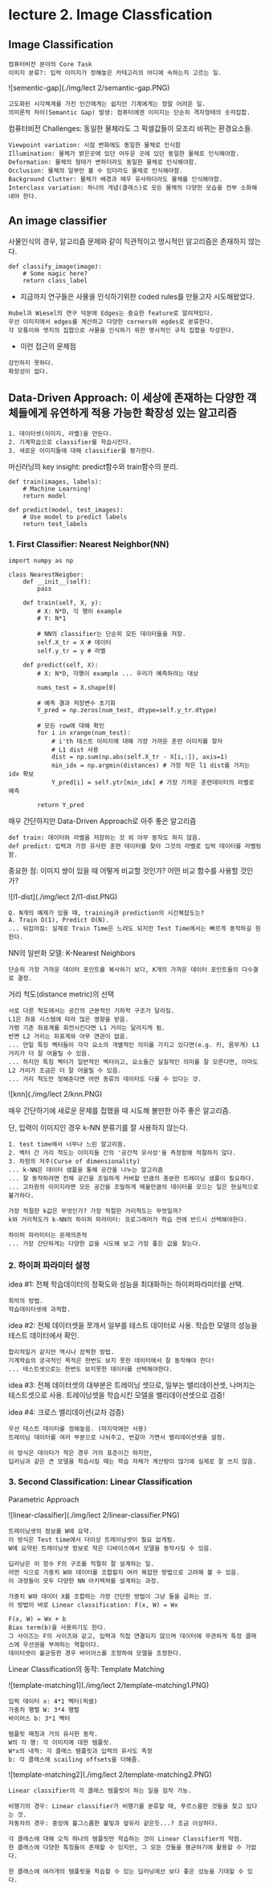 ﻿# lecture 2. Image Classfication

## Image Classification

```
컴퓨터비전 분야의 Core Task
이미지 분류?: 입력 이미지가 정해놓은 카테고리의 어디에 속하는지 고르는 일.
```

![sementic-gap](./img/lect 2/semantic-gap.PNG)

```
고도화된 시각체계를 가진 인간에게는 쉽지만 기계에게는 정말 어려운 일.
의미론적 차이(Semantic Gap) 발생: 컴퓨터에겐 이미지는 단순히 격자형태의 숫자집합.
```

컴퓨터비전 Challenges: 동일한 물체라도 그 픽셀값들이 모조리 바뀌는 환경요소들.

```
Viewpoint variation: 시점 변화에도 동일한 물체로 인식함
Illumination: 물체가 밝은곳에 있던 어두운 곳에 있던 동일한 물체로 인식해야함.
Deformation: 물체의 형태가 변하더라도 동일한 물체로 인식해야함.
Occlusion: 물체의 일부만 볼 수 있더라도 물체로 인식해야함.
Background Clutter: 물체가 배경과 매우 유사하더라도 물체를 인식해야함.
Interclass variation: 하나의 개념(클래스)로 모든 물체의 다양한 모습을 전부 소화해 내야 한다.
```

## An image classifier

사물인식의 경우, 알고리즘 문제와 같이 직관적이고 명시적인 알고리즘은 존재하지 않는다.

```
def classify_image(image):
	# Some magic here?
	return class_label
```

- 지금까지 연구들은 사물을 인식하기위한 coded rules를 만들고자 시도해왔었다.

```
Hubel과 Wiesel의 연구 덕분에 Edges는 중요한 feature로 알려져있다.
우선 이미지에서 edges를 계산하고 다양한 corners와 egdes로 분류한다.
각 모퉁이와 엣지의 집합으로 사물을 인식하기 위한 명시적인 규칙 집합을 작성한다.
```

- 이런 접근의 문제점

```
강인하지 못하다.
확장성이 없다.
```

## Data-Driven Approach: 이 세상에 존재하는 다양한 객체들에게 유연하게 적용 가능한 확장성 있는 알고리즘

```
1. 데이터셋(이미지, 라벨)을 만든다.
2. 기계학습으로 classifier를 학습시킨다.
3. 새로운 이미지들에 대해 classifier를 평가한다.
```

머신러닝의 key insight: predict함수와 train함수의 분리.

```
def train(images, labels):
	# Machine Learning!
	return model
```

```
def predict(model, test_images):
	# Use model to predict labels
	return test_labels
```

### 1. First Classifier: Nearest Neighbor(NN)

```
import numpy as np

class NearestNeigbor:
    def __init__(self):
        pass
    
    def train(self, X, y):
        # X: N*D, 각 행이 example
        # Y: N*1
        
        # NN의 classifier는 단순히 모든 데이터들을 저장.
        self.X_tr = X # 데이터
        self.y_tr = y # 라벨
        
    def predict(self, X):
        # X: N*D, 각행이 example ... 우리가 예측하려는 대상
        
        nums_test = X.shape[0]
        
        # 예측 결과 저장변수 초기화
        Y_pred = np.zeros(num_test, dtype=self.y_tr.dtype)
        
        # 모든 row에 대해 확인
        for i in xrange(num_test):
            # i'th 테스트 이미지에 대해 가장 가까운 훈련 이미지를 찾자
            # L1 dist 사용
            dist = np.sum(np.abs(self.X_tr - X[i,:]), axis=1)
            min_idx = np.argmin(distances) # 가장 작은 l1 dist를 가지는 idx 확보
            Y_pred[i] = self.ytr[min_idx] # 가장 가까운 훈련데이터의 라벨로 예측
        
        return Y_pred
```

매우 간단하지만 Data-Driven Approach로 아주 좋은 알고리즘

```
def train: 데이터와 라벨을 저장하는 것 외 아무 동작도 하지 않음.
def predict: 입력과 가장 유사한 훈련 데이터를 찾아 그것의 라벨로 입력 데이터를 라벨링함.
```

중요한 점: 이미지 쌍이 있을 때 어떻게 비교할 것인가? 어떤 비교 함수를 사용할 것인가?

![l1-dist](./img/lect 2/l1-dist.PNG)

```
Q. N개의 예제가 있을 때, training과 prediction의 시간복잡도는?
A. Train O(1), Predict O(N).
... 뒤집어짐: 실제로 Train Time은 느려도 되지만 Test Time에서는 빠르게 동작하길 원한다.
```

NN의 일반화 모델: K-Nearest Neighbors

```
단순히 가장 가까운 데이터 포인트를 복사하기 보다, K개의 가까운 데이터 포인트들의 다수결로 결정.
```

거리 척도(distance metric)의 선택

```
서로 다른 척도에서는 공간의 근본적인 기하학 구조가 달라짐.
L1은 좌표 시스템에 따라 많은 영향을 받음.
가령 기존 좌표계를 회전시킨다면 L1 거리는 달라지게 됨.
반면 L2 거리는 좌표계와 아무 연관이 없음.
... 만일 특징 벡터들이 각각 요소의 개별적인 의미를 가지고 있다면(e.g. 키, 몸무게) L1 거리가 더 잘 어울릴 수 있음.
... 하지만 특징 벡터가 일반적인 벡터이고, 요소들간 실질적인 의미를 잘 모른다면, 아마도 L2 거리가 조금은 더 잘 어울릴 수 있음.
... 거리 척도만 정해준다면 어떤 종류의 데이터도 다룰 수 있다는 것.
```

![knn](./img/lect 2/knn.PNG)

매우 간단하기에 새로운 문제를 접했을 때 시도해 볼만한 아주 좋은 알고리즘.

단, 입력이 이미지인 경우 k-NN 분류기를 잘 사용하지 않는다.

```
1. test time에서 너무나 느린 알고리즘.
2. 벡터 간 거리 척도는 이미지들 간의 '공간적 유사성'을 측정함에 적절하지 않다.
3. 차원의 저주(Curse of dimensionality)
... k-NN은 데이터 샘플을 통해 공간을 나누는 알고리즘
... 잘 동작하려면 전체 공간을 조밀하게 커버할 만큼의 충분한 트레이닝 샘플이 필요하다.
... 고차원의 이미지라면 모든 공간을 조밀하게 메울만큼의 데이터를 모으는 일은 현실적으로 불가하다.
```

```
가장 적절한 k값은 무엇인가? 가장 적절한 거리척도는 무엇일까?
k와 거리척도가 k-NN의 하이퍼 파라미터: 프로그래머가 학습 전에 반드시 선택해야한다.

하이퍼 파라미터는 문제의존적
... 가장 간단하게는 다양한 값을 시도해 보고 가장 좋은 값을 찾는다.
```

### 2. 하이퍼 파라미터 설정

idea #1: 전체 학습데이터의 정확도와 성능을 최대화하는 하이퍼파라미터를 선택.

```
최악의 방법.
학습데이터셋에 과적합.
```

idea #2: 전체 데이터셋을 쪼개서 일부를 테스트 데이터로 사용. 학습한 모델의 성능을 테스트 데이터에서 확인.

```
합리적일거 같지만 역시나 끔찍한 방법.
기계학습의 궁극적인 목적은 한번도 보지 못한 데이터에서 잘 동작해야 한다!
... 테스트셋으로는 한번도 보지못한 데이터를 선택해야한다.
```

idea #3: 전체 데이터셋의 대부분은 트레이닝 셋으로, 일부는 밸리데이션셋, 나머지는 테스트셋으로 사용. 트레이닝셋을 학습시킨 모델을 밸리데이션셋으로 검증!

idea #4: 크로스 밸리데이션(교차 검증)

```
우선 테스트 데이터를 정해놓음. (마지막에만 사용)
트레이닝 데이터를 여러 부분으로 나눠주고, 번갈아 가면서 밸리데이션셋을 설정.

이 방식은 데이터가 작은 경우 거의 표준이긴 하지만,
딥러닝과 같은 큰 모델을 학습시킬 때는 학습 자체가 계산량이 많기에 실제로 잘 쓰지 않음.
```

### 3. Second Classification: Linear Classification

Parametric Approach

![linear-classifier](./img/lect 2/linear-classifier.PNG)

```
트레이닝셋의 정보를 W에 요약.
이 방식은 Test time에서 더이상 트레이닝셋이 필요 없게됨.
W에 요약된 트레이닝셋 정보로 작은 디바이스에서 모델을 동작시킬 수 있음.

딥러닝은 이 함수 F의 구조를 적절히 잘 설계하는 일.
어떤 식으로 가중치 W와 데이터를 조합할지 여러 복잡한 방법으로 고려해 볼 수 있음.
이 과정들이 모두 다양한 NN 아키텍쳐를 설계하는 과정.

가중치 W와 데이터 X를 조합하는 가장 간단한 방법이 그냥 둘을 곱하는 것.
이 방법이 바로 Linear classification: F(x, W) = Wx

F(x, W) = Wx + b
Bias term(b)을 사용하기도 한다.
그 사이즈는 F의 사이즈와 같고, 입력과 직접 연결되지 않으며 데이터에 무관하게 특정 클래스에 우선권을 부여하는 역할이다.
데이터셋이 불균등한 경우 바이어스를 조정하여 모델을 조정한다.
```

Linear Classification의 동작: Template Matching

![template-matching1](./img/lect 2/template-matching1.PNG)

```
입력 데이터 x: 4*1 벡터(픽셀)
가중치 행렬 W: 3*4 행렬
바이어스 b: 3*1 벡터

템플릿 매칭과 거의 유사한 동작.
W의 각 행: 각 이미지에 대한 템플릿.
W*x의 내적: 각 클래스 템플릿과 입력의 유사도 측정
b: 각 클래스에 scailing offsets을 더해줌.
```

![template-matching2](./img/lect 2/template-matching2.PNG)

```
Linear classifier의 각 클래스 템플릿이 하는 일을 짐작 가능.

비행기의 경우: Linear classifier가 비행기를 분류할 때, 푸르스름한 것들을 찾고 있다는 것.
자동차의 경우: 중앙에 불그스름한 불빛과 앞유리 같은듯...? 조금 이상하다.

각 클래스에 대해 오직 하나의 템플릿만 학습하는 것이 Linear Classifier의 약점.
한 클래스에 다양한 특징들이 존재할 수 있지만, 그 모든 것들을 평균하기에 활용할 수 가없다.

한 클래스에 여러개의 템플릿을 학습할 수 있는 딥러닝에선 보다 좋은 성능을 기대할 수 있다.
```